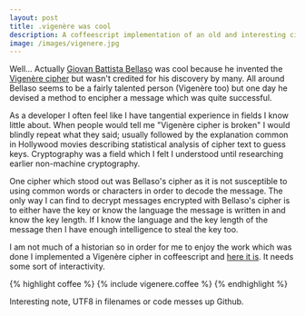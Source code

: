 ```yaml
---
layout: post
title: .vigenère was cool
description: A coffeescript implementation of an old and interesting cipher.
image: /images/vigenere.jpg
---
```


Well... Actually [Giovan Battista Bellaso](http://en.wikipedia.org/wiki/Giovan_Battista_Bellaso) was cool because he invented the [Vigenère cipher](http://en.wikipedia.org/wiki/Vigen%C3%A8re_cipher) but wasn't credited for his discovery by many. All around Bellaso seems to be a fairly talented person (Vigenère too) but one day he devised a method to encipher a message which was quite successful.

As a developer I often feel like I have tangential experience in fields I know little about. When people would tell me "Vigenère cipher is broken" I would blindly repeat what they said; usually followed by the explanation common in Hollywood movies describing statistical analysis of cipher text to guess keys. Cryptography was a field which I felt I understood until researching earlier non-machine cryptography.

One cipher which stood out was Bellaso's cipher as it is not susceptible to using common words or characters in order to decode the message. The only way I can find to decrypt messages encrypted with Bellaso's cipher is to either have the key or know the language the message is written in and know the key length. If I know the language and the key length of the message then I have enough intelligence to steal the key too.

I am not much of a historian so in order for me to enjoy the work which was done I implemented a Vigenère cipher in coffeescript and [here it is](https://github.com/eerwitt/Vigenere/blob/master/vigen%C3%A8re.coffee). It needs some sort of interactivity.

{% highlight coffee %}
  {% include vigenere.coffee %}
{% endhighlight %}

Interesting note, UTF8 in filenames or code messes up Github.

